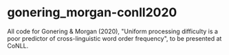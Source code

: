 # gonering_morgan-conll2020
All code for Gonering &amp; Morgan (2020), "Uniform processing difficulty is a poor predictor of cross-linguistic word order frequency", to be presented at CoNLL.
